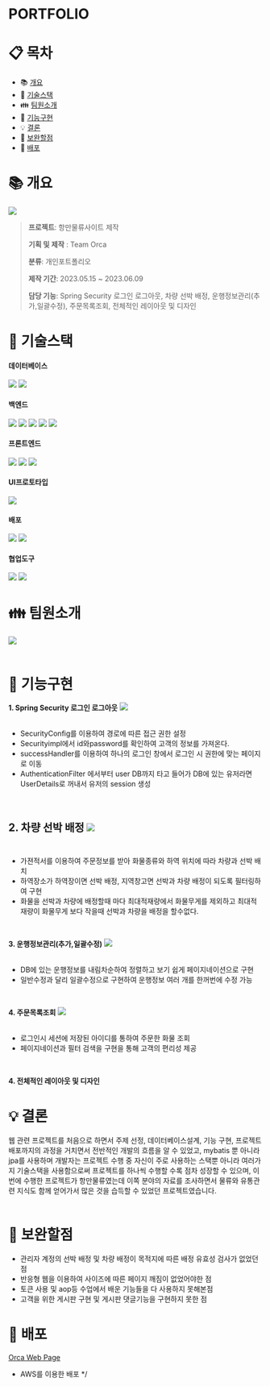# PORTFOLIO
# :clipboard: 목차

- :books: <a href="#outline">개요</a>
- :wrench: <a href="#tech">기술스택</a>
- :family: <a href="#team">팀원소개</a>
- :bookmark_tabs: <a href="#function">기능구현</a>
- :bulb: <a href="#result">결론</a>
- :mag_right: <a href="#fullfill">보완할점</a>
- :bookmark: <a href="#url">배포</a>

# :books: <a name="outline">개요</a>
<img src="https://raw.githubusercontent.com/ldj8196/Portfolio/main/src/main/resources/static/DJ/portfolioimage/Mainpage.png">

>**프로젝트**: 항만물류사이트 제작
>
>**기획 및 제작** : Team Orca
>
>**분류**: 개인포트폴리오
>
>**제작 기간**: 2023.05.15 ~ 2023.06.09
>
>**담당 기능**: Spring Security 로그인 로그아웃, 차량 선박 배정, 운행정보관리(추가,일괄수정), 주문목록조회, 전체적인 레이아웃 및 디자인

# :wrench: <a name="tech">기술스택</a>
<h4>데이터베이스</h4>
<div align="left">
 	<img src="https://img.shields.io/badge/ORACLE-F80000?style=flat&logo=oracle&logoColor=white" />
  <img src="https://img.shields.io/badge/H2-232F3E?style=flat&logo=h2&logoColor=white" />
</div> 
<h4>백엔드</h4>
<div align="left">
 	<img src="https://img.shields.io/badge/JAVA-007396?style=flat&logo=Java&logoColor=white"/>
  <img src="https://img.shields.io/badge/Spring Boot-6DB33F?style=flat&logo=springboot&logoColor=white" />
  <img src="https://img.shields.io/badge/Spring Security-6DB33F?style=flat&logo=springsecurity&logoColor=white" />
  <img src="https://img.shields.io/badge/JPA-59666C?style=flat&logo=hibernate&logoColor=white" />
  <img src="https://img.shields.io/badge/MyBatis-232F3E?style=flat&logo=mybatis&logoColor=white" />
</div> 
<h4>프론트엔드</h4>
<div align="left">
	<img src="https://img.shields.io/badge/HTML5-E34F26?style=flat&logo=HTML5&logoColor=white" />
	<img src="https://img.shields.io/badge/CSS3-1572B6?style=flat&logo=CSS3&logoColor=white" />
  <img src="https://img.shields.io/badge/JAVASCRIPT-F7DF1E?style=flat&logo=javascript&logoColor=white" />
</div>
<h4>UI프로토타입</h4>
<div align="left">
	<img src="https://img.shields.io/badge/FIGMA-F24E1E?style=flat&logo=figma&logoColor=white" />
</div>
<h4>배포</h4>
<div align="left">
  <img src="https://img.shields.io/badge/Linux-FCC624?style=flat&logo=linux&logoColor=white" />
	<img src="https://img.shields.io/badge/AWS-232F3E?style=flat&logo=amazonaws&logoColor=white" />
</div>
<h4>협업도구</h4>
<div align="left">
	<img src="https://img.shields.io/badge/Notion-000000?style=flat&logo=Notion&logoColor=white" />
	<img src="https://img.shields.io/badge/GitHub-181717?style=flat&logo=GitHub&logoColor=white" />
</div>

# :family: <a name="team">팀원소개</a>
<img src="src/main/resources/static/SG/image/팀원소개.png"> <br/><br/>
# :bookmark_tabs: <a name="function">기능구현</a>
**1. Spring Security 로그인 로그아웃**
<img src="https://github.com/tjdrnr1217/Portfolio-guk/blob/main/src/main/resources/static/SG/pfimages/%EC%8B%9C%ED%81%90%EB%A6%AC%ED%8B%B0.gif?raw=true"> <br/><br/>
- SecurityConfig를 이용하여 경로에 따른 접근 권한 설정
- Securityimpl에서 id와password를 확인하여 고객의 정보를 가져온다.
- successHandler를 이용하여 하나의 로그인 창에서 로그인 시 권한에 맞는 페이지로 이동
- AuthenticationFilter 에서부터 user DB까지 타고 들어가 DB에 있는 유저라면 UserDetails로 꺼내서 유저의 session 생성
<br/>

**2. 차량 선박 배정**
<img src="https://raw.githubusercontent.com/ldj8196/Portfolio/main/src/main/resources/static/DJ/portfolioimage/사업자등록번호.gif"> <br/><br/>
- 
- 가젼적서를 이용하여 주문정보를 받아 화물종류와 하역 위치에 따라 차량과 선박 배치
- 하역장소가 하역장이면 선박 배정, 지역창고면 선박과 차량 배정이 되도록 필터링하여 구현
- 화물을 선박과 차량에 배정할때 마다 최대적재량에서 화물무게를 제외하고 최대적재량이 화물무게 보다 작을때 선박과 차량을 배정을 할수없다. 
<br/>

**3. 운행정보관리(추가,일괄수정)**
<img src="https://raw.githubusercontent.com/ldj8196/Portfolio/main/src/main/resources/static/DJ/portfolioimage/주문상세목록.png"> <br/><br/>
- DB에 있는 운행정보를 내림차순하여 정렬하고 보기 쉽게 페이지네이션으로 구현
- 일반수정과 달리 일괄수정으로 구현하여 운행정보 여러 개를 한꺼번에 수정 가능
<br/>

**4. 주문목록조회**
<img src="https://raw.githubusercontent.com/ldj8196/Portfolio/main/src/main/resources/static/DJ/portfolioimage/결제.gif"> <br/><br/>
- 로그인시 세션에 저장된 아이디를 통하여 주문한 화물 조회
- 페이지네이션과 필터 검색을 구현을 통해 고객의 편리성 제공
<br/>

**4. 전체적인 레이아웃 및 디자인**

# :bulb: <a name="result">결론</a>
웹 관련 프로젝트를 처음으로 하면서 주제 선정, 데이터베이스설계, 기능 구현, 프로젝트 배포까지의
과정을 거치면서 전반적인 개발의 흐름을 알 수 있었고, mybatis 뿐 아니라 jpa를 사용하며 개발자는
프로젝트 수행 중 자신이 주로 사용하는 스택뿐 아니라 여러가지 기술스택을 사용함으로써
프로젝트를 하나씩 수행할 수록 점차 성장할 수 있으며, 이번에 수행한 프로젝트가 항만물류였는데
이쪽 분야의 자료를 조사하면서 물류와 유통관련 지식도 함께 얻어가서 많은 것을 습득할 수 있었던
프로젝트였습니다.<br/><br/>

# :mag_right: <a name="fullfill">보완할점</a>
 - 관리자 계정의 선박 배정 및 차량 배정이 목적지에 따른 배정 유효성 검사가 없었던 점
 - 반응형 웹을 이용하여 사이즈에 따른 페이지 깨짐이 없었어야한 점
 - 토큰 사용 및 aop등 수업에서 배운 기능들을 다 사용하지 못해본점
 - 고객을 위한 게시판 구현 및 게시판 댓글기능을 구현하지 못한 점

# :bookmark: <a name="url">배포</a>
<a href="http://13.125.14.162:8080/ROOT2/orca/home.do">Orca Web Page</a>
- AWS를 이용한 배포 */
